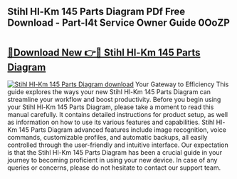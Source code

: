 ## Stihl Hl-Km 145 Parts Diagram PDf Free Download - Part-I4t Service Owner Guide 0OoZP

# <h2><a href="http://dfi1mb.blite.top/?on=Stihl+Hl-Km+145+Parts+Diagram">🔗Download New 👉🔴 Stihl Hl-Km 145 Parts Diagram</a></h2>

[![Stihl Hl-Km 145 Parts Diagram download](https://i.imgur.com/lujVjoI.png)](http://dfi1mb.blite.top/?on=Stihl+Hl-Km+145+Parts+Diagram)
Your Gateway to Efficiency This guide explores the ways your new Stihl Hl-Km 145 Parts Diagram can streamline your workflow and boost productivity. Before you begin using your Stihl Hl-Km 145 Parts Diagram, please take a moment to read this manual carefully. It contains detailed instructions for product setup, as well as information on how to use its various features and capabilities. Stihl Hl-Km 145 Parts Diagram advanced features include image recognition, voice commands, customizable profiles, and automatic backups, all easily controlled through the user-friendly and intuitive interface. Our expectation is that the Stihl Hl-Km 145 Parts Diagram has been a crucial guide in your journey to becoming proficient in using your new device. In case of any queries or concerns, please do not hesitate to contact our support team.

